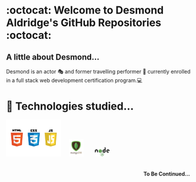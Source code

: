 # :octocat:  Welcome to Desmond Aldridge's GitHub Repositories :octocat: 

## A little about Desmond...

Desmond is an actor 🎭 and former travelling performer 🎪 currently enrolled in a full stack web development certification program.💻 

# 🌱 Technologies studied...

<img src="./logos.jpeg" width="150px">
&nbsp;&nbsp;&nbsp;&nbsp;<img src="./mongodb-logo.png" width="40px">&nbsp;&nbsp;&nbsp;&nbsp;&nbsp;&nbsp;&nbsp;
<img src="./node-js-logo.png" width="40px">
<br>
<br>

#### <marquee><b>To Be Continued...<b></marquee>



